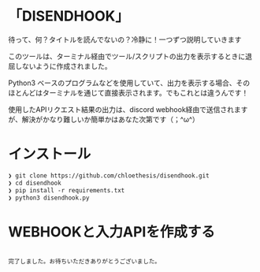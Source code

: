 # 「DISENDHOOK」

待って、何？タイトルを読んでないの？冷静に！一つずつ説明していきます

このツールは、ターミナル経由でツール/スクリプトの出力を表示するときに退屈しないように作成されました。

Python3 ベースのプログラムなどを使用していて、出力を表示する場合、そのほとんどはターミナルを通じて直接表示されます。でもこれとは違うんです！

使用したAPIリクエスト結果の出力は、discord webhook経由で送信されますが、解決がかなり難しいか簡単かはあなた次第です（⁠；⁠^⁠ω⁠^⁠）

# インストール 

```txt
❯ git clone https://github.com/chloethesis/disendhook.git
❯ cd disendhook
❯ pip install -r requirements.txt 
❯ python3 disendhook.py
```

# WEBHOOKと入力APIを作成する

```

完了しました。お待ちいただきありがとうございました。
